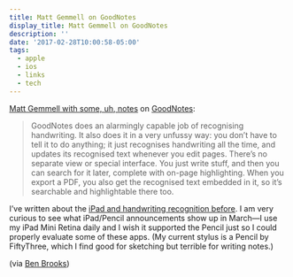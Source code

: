 ```yaml
---
title: Matt Gemmell on GoodNotes
display_title: Matt Gemmell on GoodNotes
description: ''
date: '2017-02-28T10:00:58-05:00'
tags:
  - apple
  - ios
  - links
  - tech
---
```

[Matt Gemmell with some, uh, notes](http://mattgemmell.com/using-the-ipad-for-taking-notes-and-planning/) on [GoodNotes](http://www.goodnotesapp.com):

> GoodNotes does an alarmingly capable job of recognising handwriting. It also does it in a very unfussy way: you don’t have to tell it to do anything; it just recognises handwriting all the time, and updates its recognised text whenever you edit pages. There’s no separate view or special interface. You just write stuff, and then you can search for it later, complete with on-page highlighting. When you export a PDF, you also get the recognised text embedded in it, so it’s searchable and highlightable there too.

I’ve written about the [iPad and handwriting recognition before](/posts/macstories-reviews-nebo/). I am very curious to see what iPad/Pencil announcements show up in March—I use my iPad Mini Retina daily and I wish it supported the Pencil just so I could properly evaluate some of these apps. (My current stylus is a Pencil by FiftyThree, which I find good for sketching but terrible for writing notes.)

(via [Ben Brooks](https://brooksreview.net/2017/02/using-the-ipad-for-taking-notes-and-planning/))
